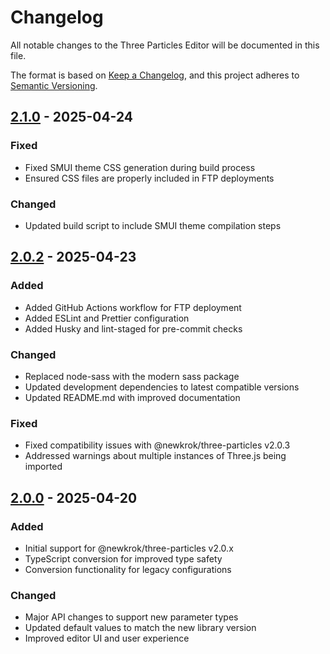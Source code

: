 # Changelog

All notable changes to the Three Particles Editor will be documented in this file.

The format is based on [Keep a Changelog](https://keepachangelog.com/en/1.0.0/),
and this project adheres to [Semantic Versioning](https://semver.org/spec/v2.0.0.html).

## [2.1.0] - 2025-04-24

### Fixed

- Fixed SMUI theme CSS generation during build process
- Ensured CSS files are properly included in FTP deployments

### Changed

- Updated build script to include SMUI theme compilation steps

## [2.0.2] - 2025-04-23

### Added

- Added GitHub Actions workflow for FTP deployment
- Added ESLint and Prettier configuration
- Added Husky and lint-staged for pre-commit checks

### Changed

- Replaced node-sass with the modern sass package
- Updated development dependencies to latest compatible versions
- Updated README.md with improved documentation

### Fixed

- Fixed compatibility issues with @newkrok/three-particles v2.0.3
- Addressed warnings about multiple instances of Three.js being imported

## [2.0.0] - 2025-04-20

### Added

- Initial support for @newkrok/three-particles v2.0.x
- TypeScript conversion for improved type safety
- Conversion functionality for legacy configurations

### Changed

- Major API changes to support new parameter types
- Updated default values to match the new library version
- Improved editor UI and user experience

[2.1.0]: https://github.com/NewKrok/three-particles-editor/compare/v2.0.2...v2.1.0
[2.0.2]: https://github.com/NewKrok/three-particles-editor/compare/v2.0.0...v2.0.2
[2.0.0]: https://github.com/NewKrok/three-particles-editor/releases/tag/v2.0.0
